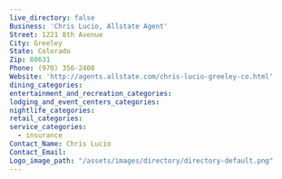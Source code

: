 ```yaml
---
live_directory: false
Business: 'Chris Lucio, Allstate Agent'
Street: 1221 8th Avenue
City: Greeley
State: Colorado
Zip: 80631
Phone: (970) 356-2408
Website: 'http://agents.allstate.com/chris-lucio-greeley-co.html'
dining_categories:
entertainment_and_recreation_categories:
lodging_and_event_centers_categories:
nightlife_categories:
retail_categories:
service_categories:
  - insurance
Contact_Name: Chris Lucio
Contact_Email:
Logo_image_path: "/assets/images/directory/directory-default.png"
---
```



